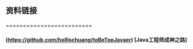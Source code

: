 ## 资料链接
=========================
   
   
#### (https://github.com/hollischuang/toBeTopJavaer)  [Java工程师成神之路]
   
